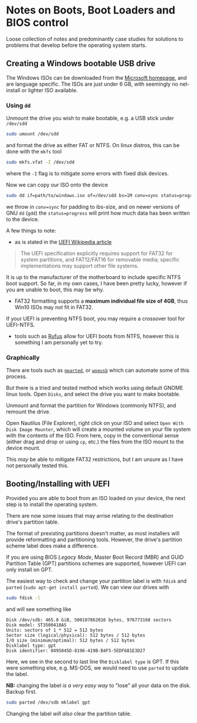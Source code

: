 # Notes on Boots, Boot Loaders and BIOS control
Loose collection of notes and predominantly case studies for solutions to problems that develop before the operating system starts.

## Creating a Windows bootable USB drive
The Windows ISOs can be downloaded from the [Microsoft homepage](https://www.microsoft.com/en-us/software-download/windows10ISO), and are language specific. The ISOs are just under 6 GB, with seemingly no net-install or lighter ISO available.

### Using `dd`
Unmount the drive you wish to make bootable, e.g. a USB stick under `/dev/sdd`
```bash
sudo umount /dev/sdd
```
and format the drive as either FAT or NTFS. On linux distros, this can be done with the `mkfs` tool
```bash
sudo mkfs.vfat -I /dev/sdd
```
where the `-I` flag is to mitigate some errors with fixed disk devices.

Now we can copy our ISO onto the device
```bash
sudo dd if=path/to/windows.iso of=/dev/sdd bs=1M conv=sync status=progress
```
we throw in `conv=sync` for padding to ibs-size, and on newer versions of GNU `dd` (`gdd`) the `status=progress` will print how much data has been written to the device.

A few things to note:

- as is stated in the [UEFI Wikipedia article](https://en.wikipedia.org/wiki/UEFI#Disk_device_compatibility)

> The UEFI specification explicitly requires support for FAT32 for system partitions, and FAT12/FAT16 for removable media; specific implementations may support other file systems.

It is up to the manufacturer of the motherboard to include specific NTFS boot support. So far, in my own cases, I have been pretty lucky, however if you are unable to boot, this may be why.

- FAT32 formatting supports a **maximum individual file size of 4GB**, thus Win10 ISOs may not fit in FAT32.

If your UEFI is preventing NTFS boot, you may require a crossover tool for UEFI-NTFS.

- tools such as [Rufus](http://rufus.akeo.ie/) allow for UEFI boots from NTFS, however this is something I am personally yet to try.

### Graphically
There are tools such as [`gparted`](https://gparted.org/), or [`woeusb`](https://askubuntu.com/a/1129184) which can automate some of this process.

But there is a tried and tested method which works using default GNOME linux tools. Open `Disks`, and select the drive you want to make bootable.

Unmount and format the partition for Windows (commonly NTFS), and remount the drive.

Open Nautilus (File Explorer), right click on your ISO and select `Open With Disk Image Mounter`, which will create a mounted volume on your file system with the contents of the ISO. From here, copy in the conventional sense (either drag and drop or using `cp`, etc.) the files from the ISO mount to the device mount.

This *may* be able to mitigate FAT32 restrictions, but I am unsure as I have not personally tested this.

## Booting/Installing with UEFI
Provided you are able to boot from an ISO loaded on your device, the next step is to install the operating system.

There are now some issues that may arrise relating to the destination drive's partition table.

The format of prexisting partitions doesn't matter, as most installers will provide reformatting and partitioning tools. However, the drive's partition scheme label does make a difference.

If you are using BIOS *Legacy Mode*, Master Boot Record (MBR) and GUID Partition Table (GPT) partitions schemes are supported, however UEFI can only install on GPT.

The easiest way to check and change your partition label is with `fdisk` and `parted` (`sudo apt-get install parted`). We can view our drives with
```bash
sudo fdisk -l
```
and will see something like
```
Disk /dev/sdb: 465.8 GiB, 500107862016 bytes, 976773168 sectors
Disk model: ST3500418AS     
Units: sectors of 1 * 512 = 512 bytes
Sector size (logical/physical): 512 bytes / 512 bytes
I/O size (minimum/optimal): 512 bytes / 512 bytes
Disklabel type: gpt
Disk identifier: 0495045D-8196-419B-B4F5-5EDF681E3D27
```

Here, we see in the second to last line the `Disklabel type` is GPT. If this were something else, e.g. MS-DOS, we would need to use `parted` to update the label.

**NB:** changing the label *is a very easy way* to "lose" all your data on the disk. Backup first.

```bash
sudo parted /dev/sdb mklabel gpt
```

Changing the label *will also* clear the partition table.


